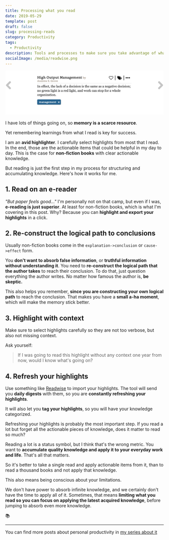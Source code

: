 ```yaml
---
title: Processing what you read
date: 2019-05-29
template: post
draft: false
slug: processing-reads
category: Productivity
tags:
  - Productivity
description: Tools and processes to make sure you take advantage of what you read
socialImage: /media/readwise.png
---
```


![ReadWise](/media/readwise.png)

I have lots of things going on, so **memory is a scarce resource**.

Yet remembering learnings from what I read is key for success.

I am an **avid highlighter**. I carefully select highlights from most that I read. In the end, those are the actionable items that could be helpful in my day to day. This is the case for **non-fiction books** with clear actionable knowledge.

But reading is just the first step in my process for structuring and accumulating knowledge. Here's how it works for me.



## 1. Read on an e-reader

*"But paper feels good…"* I'm personally not on that camp, but even if I was, **e-reading is just superior**. At least for non-fiction books, which is what I'm covering in this post. Why? Because you can **highlight and export your highlights** in a click.



## 2. Re-construct the logical path to conclusions

Usually non-fiction books come in the `explanation->conclusion` or `cause->effect` form.

You **don't want to absorb false information**, or **truthful information without understanding it**. You need to **re-construct the logical path that the author takes** to reach their conclusion. To do that, just question everything the author writes. No matter how famous the author is, **be skeptic.**

This also helps you remember, **since you are constructing your own logical path** to reach the conclusion. That makes you have a **small a-ha moment**, which will make the memory stick better.



## 3. Highlight with context

Make sure to select highlights carefully so they are not too verbose, but also not missing context.

Ask yourself:

> If I was going to read this highlight without any context one year from now, would I know what's going on?



## 4. Refresh your highlights

Use something like [Readwise](https://readwise.io) to import your highlights. The tool will send you **daily digests** with them, so you are **constantly refreshing your highlights**.

It will also let you **tag your highlights**, so you will have your knowledge categorized.

Refreshing your highlights is probably the most important step. If you read a lot but forget all the actionable pieces of knowledge, does it matter to read so much?

Reading a lot is a status symbol, but I think that's the wrong metric. You want to **accumulate quality knowledge and apply it to your everyday work and life**. That's all that matters.

So it's better to take a single read and apply actionable items from it, than to read a thousand books and not apply that knowledge.

This also means being conscious about your limitations.

We don't have power to absorb infinite knowledge, and we certainly don't have the time to apply all of it. Sometimes, that means **limiting what you read so you can focus on applying the latest acquired knowledge**, before jumping to absorb even more knowledge. 

📚

---

You can find more posts about personal productivity in [my series about it](https://blog.luisivan.net/a-series-on-personal-productivity-640397638e8)